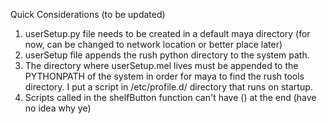 Quick Considerations (to be updated)

1. userSetup.py file needs to be created in a default maya directory (for now, can be changed to network location or better place later)
2. userSetup file appends the rush python directory to the system path. 
3. The directory where userSetup.mel lives must be appended to the PYTHONPATH of the system in order for maya to find the rush tools directory. I put a script in /etc/profile.d/ directory that runs on startup. 
4. Scripts called in the shelfButton function can't have () at the end (have no idea why ye) 
